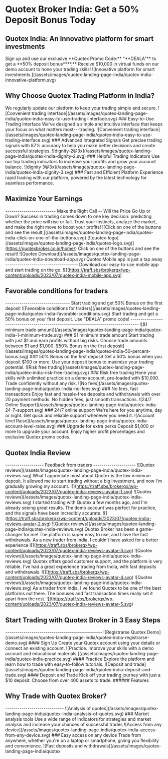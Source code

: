 # Quotex Broker India: Get a 50% Deposit Bonus Today

## Quotex India: An Innovative platform for smart investments

Sign up and use our exclusive \*\*Quotex Promo Code:\*\* "\*\*DEALA"\*\*
to get a \*\*50% deposit bonus\*\*\*\*.\*\* Receive \$10,000 in virtual
funds on our demo account to hone your trading skills! \![Innovative
platform for smart
investments.\](/assets/images/quotex-landing-page-india/quotex-india-innovative-platform.svg)

## Why Choose Quotex Trading Platform in India?

We regularly update our platform to keep your trading simple and secure.
\![Convenient trading
interface\](/assets/images/quotex-landing-page-india/quotex-india-easy-to-use-trading-interface.svg)
\### Easy-to-Use Trading Interface We've designed a simple and intuitive
interface that keeps your focus on what matters most---trading.
\![Convenient trading
interface\](/assets/images/quotex-landing-page-india/quotex-india-easy-to-use-trading-interface.svg)
\### Advanced Integrated Signals Get precise trading signals with 87%
accuracy to help you make better decisions and create successful
strategies.
\![dignity-2@3x\](/assets/images/quotex-landing-page-india/quotex-india-dignity-2.svg)
\### Helpful Trading Indicators Use our top trading indicators to
increase your profits and grow your account balance. \![dignity
3@3x\](/assets/images/quotex-landing-page-india/quotex-india-dignity-3.svg)
\### Fast and Efficient Platform Experience rapid trading with our
platform, powered by the latest technology for seamless performance.

## Maximize Your Earnings

\-\-\-\-\-\-\-\-\-\-\-\-\-\-\-\-\-\-\-\-\-\-\-\-- Make the Right Call --
Will the Price Go Up or Down? Success in trading comes down to one key
decision: predicting whether the price will rise or fall. Trust your
instincts, analyze the market, and make the right move to boost your
profits! \![Click on one of the buttons and see the
result.\](/assets/images/quotex-landing-page-india/quotex-india-click-on-one-of-the-buttons.svg)
\[\![quotex-logo\](/assets/images/quotex-landing-page-india/quotex-logo.svg)\](https://quotexbroker.co.in/home/)
Click on one of the buttons and see the result! \![Quotex
Download\](/assets/images/quotex-landing-page-india/quotex-india-download-app.svg)
Quotex Mobile app is just a tap away
\-\-\-\-\-\-\-\-\-\-\-\-\-\-\-\-\-\-\-\-\-\-\-\-\-\-\-\-\-\-\-\-\-\-\--
Download our easy-to-use mobile app and start trading on the go.
\![\](https://traff.sbs/brokerqx/wp-content/uploads/2023/07/quotex-india-mobile-app.svg)

## Favorable conditions for traders

\-\-\-\-\-\-\-\-\-\-\-\-\-\-\-\-\-\-\-\-\-\-\-\-\-\-\-\-\-\-\-- Start
trading and get 50% Bonus on the first deposit \![Favorable conditions
for
traders\](/assets/images/quotex-landing-page-india/quotex-india-favorable-conditions.svg)
Start trading and get a 50% bonus on your first deposit. Use "DEALA"
promo code!
\-\-\-\-\-\-\-\-\-\-\-\-\-\-\-\-\-\-\-\-\-\-\-\-\-\-\-\-\-\-\-\-\-\-\-\-\-\-\-\-\-\-\-\-\-\-\-\-\-\-\-\-\-\-\-\-\-\-\-\-\-\-\-\-\-\-\-\-\-\-\-\-\-\-\-\-\-\-\-\-\--
\![\$1 minimum trade
amount\](/assets/images/quotex-landing-page-india/quotex-india-1-minimum-trade.svg)
\### \$1 minimum trade amount Start trading with just \$1 and earn
profits without big risks. Choose trade amounts between \$1 and \$1,000.
\![50% Bonus on the first
deposit\](/assets/images/quotex-landing-page-india/quotex-india-50-percent-bonus.svg)
\### 50% Bonus on the first deposit Get a 50% bonus when you deposit
\$100 or more. Use your deposit bonus to maximize your trading
potential. \![Risk free
trading\](/assets/images/quotex-landing-page-india/quotex-india-risk-free-trading.svg)
\### Risk free trading Hone your skills with unlimited practice on a
demo account, pre-loaded with \$10,000. Trade confidently without any
risk. \![No
fees\](/assets/images/quotex-landing-page-india/quotex-india-no-fees.svg)
\### No fees, fast transactions Enjoy fast and hassle-free deposits and
withdrawals with over 20 payment methods. No hidden fees, just smooth
transactions. \![24/7 Online
Support\](/assets/images/quotex-landing-page-india/quotex-india-24-7-support.svg)
\### 24/7 online support We're here for you anytime, day or night. Get
quick and reliable support whenever you need it. \![Account level
Raise\](/assets/images/quotex-landing-page-india/quotex-india-account-level-raise.svg)
\### Upgrade for extra perks Deposit \$1,000 or more to upgrade your
account. Enjoy higher profit percentages and exclusive Quotex promo
codes.

## Quotex India Review

\-\-\-\-\-\-\-\-\-\-\-\-\-\-\-\-\-\-- Feedback from traders
\-\-\-\-\-\-\-\-\-\-\-\-\-\-\-\-\-\-\-\-- \![Quotex
reviews\](/assets/images/quotex-landing-page-india/quotex-india-reviews.svg)
What I appreciate most about Quotex is the low minimum deposit. It
allowed me to start trading without a big investment, and now I'm
gradually growing my account.
\![\](https://traff.sbs/brokerqx/wp-content/uploads/2023/07/quotex-india-reviews-avatar-1.svg)
\![Quotex
reviews\](/assets/images/quotex-landing-page-india/quotex-india-reviews.svg)
I started trading with Quotex a few months ago, and I'm already seeing
great results. The demo account was perfect for practice, and the
signals have been incredibly accurate.
\![\](https://traff.sbs/brokerqx/wp-content/uploads/2023/07/quotex-india-reviews-avatar-2.svg)
\![Quotex
reviews\](/assets/images/quotex-landing-page-india/quotex-india-reviews.svg)
Quotex Broker has been a game-changer for me! The platform is super easy
to use, and I love the fast withdrawals. As a new trader from India, I
couldn't have asked for a better experience
\![\](https://traff.sbs/brokerqx/wp-content/uploads/2023/07/quotex-india-reviews-avatar-3.svg)
\![Quotex
reviews\](/assets/images/quotex-landing-page-india/quotex-india-reviews.svg)
Quotex offers good customer support, and the platform is very reliable.
I've had a great experience trading from India, with fast deposits and
withdrawals.
\![\](https://traff.sbs/brokerqx/wp-content/uploads/2023/07/quotex-india-reviews-avatar-4.svg)
\![Quotex
reviews\](/assets/images/quotex-landing-page-india/quotex-india-reviews.svg)
As a trader from India, I've found Quotex to be one of the best
platforms out there. The bonuses and fast transaction times really set
it apart from the rest.
\![\](https://traff.sbs/brokerqx/wp-content/uploads/2023/07/quotex-india-reviews-avatar-5.svg)

## Start Trading with Quotex Broker in 3 Easy Steps

\-\-\-\-\-\-\-\-\-\-\-\-\-\-\-\-\-\-\-\-\-\-\-\-\-\-\-\-\-\-\-\-\-\-\-\-\-\-\-\-\-\-\-\-\-\-\--
\![Registrarse Quotex
Demo\](/assets/images/quotex-landing-page-india/quotex-india-registrarse-demo.svg)
\#### Sign Up Create your Quotex account using your details or connect
an existing account. \![Practice. Improve your skills with a demo
account and educational
materials.\](/assets/images/quotex-landing-page-india/quotex-india-practice.svg)
\#### Practice Explore the platform and learn how to trade with
easy-to-follow tutorials. \![Deposit and
trade\](/assets/images/quotex-landing-page-india/quotex-india-deposit-and-trade.svg)
\#### Deposit and Trade Kick off your trading journey with just a \$10
deposit. Choose from over 400 assets to trade. \###### Features

## Why Trade with Quotex Broker?

\-\-\-\-\-\-\-\-\-\-\-\-\-\-\-\-\-\-\-\-\-\-\-\-\-\-\-\-- \![Analysis of
quotes\](/assets/images/quotex-landing-page-india/quotex-india-analysis-of-quotes.svg)
\### Market analysis tools Use a wide range of indicators for strategies
and market analysis and increase your chances of successful trades
\![Access from any
device\](/assets/images/quotex-landing-page-india/quotex-india-access-from-any-device.svg)
\### Easy access on any device Trade from anywhere, whether you\'re on a
laptop or smartphone, giving you flexibility and convenience. \![Fast
deposits and
withdrawals\](/assets/images/quotex-landing-page-india/quotex

